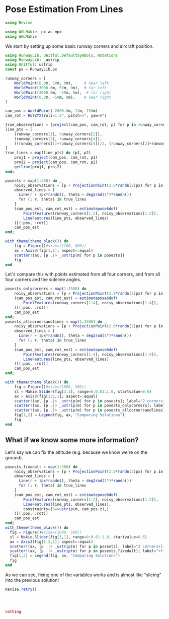 # Pose Estimation From Lines

```julia (editor=true, logging=false, output=true)
using Revise
```
```julia (editor=true, logging=false, output=true)
using WGLMakie: px as mpx
using WGLMakie
```
We start by setting up some basic runway corners and aircraft position.

```julia (editor=true, logging=false, output=true)
using RunwayLib, Unitful.DefaultSymbols, Rotations
using RunwayLib: _ustrip
using Unitful: ustrip
const px = RunwayLib.px

runway_corners = [
    WorldPoint(0.0m, 50m, 0m),     # near left
    WorldPoint(3000.0m, 50m, 0m),  # far left
    WorldPoint(3000.0m, -50m, 0m),  # far right
    WorldPoint(0.0m, -50m, 0m),    # near right
]

cam_pos = WorldPoint(-2000.0m, 12m, 150m)
cam_rot = RotZYX(roll=1.5°, pitch=5°, yaw=0°)

true_observations = [project(cam_pos, cam_rot, p) for p in runway_corners]
line_pts = [
    (runway_corners[1], runway_corners[2]),
    (runway_corners[3], runway_corners[4]),
    ((runway_corners[1]+runway_corners[4])/2, (runway_corners[2]+runway_corners[3])/2),
]
true_lines = map(line_pts) do (p1, p2)
    proj1 = project(cam_pos, cam_rot, p1)
    proj2 = project(cam_pos, cam_rot, p2)
    getline(proj1, proj2)
end;
```
```julia (editor=true, logging=false, output=true)
posests = map(1:500) do _
    noisy_observations = [p + ProjectionPoint(2.0*randn(2)px) for p in true_observations]
    observed_lines = [
      Line(r + 1px*randn(), theta + deg2rad(1°)*randn())
      for (; r, theta) in true_lines
    ]
    (cam_pos_est, cam_rot_est) = estimatepose6dof(
        PointFeatures(runway_corners[1:2], noisy_observations[1:2]),
        LineFeatures(line_pts, observed_lines)
    )[(:pos, :rot)]
    cam_pos_est
end;
```
```julia (editor=true, logging=false, output=true)
with_theme(theme_black()) do
    fig = Figure()#size=(1200, 800))
    ax = Axis3(fig[1,1]; aspect=:equal)
    scatter!(ax, [p .|> _ustrip(m) for p in posests])
    fig
end
```
Let's compare this with points estimated from all four corners, and from all four corners and the sideline angles.

```julia (editor=true, logging=false, output=true)
posests_onlycorners = map(1:1500) do _
    noisy_observations = [p + ProjectionPoint(2.0*randn(2)px) for p in true_observations]
    (cam_pos_est, cam_rot_est) = estimatepose6dof(
        PointFeatures(runway_corners[1:4], noisy_observations[1:4]),
    )[(:pos, :rot)]
    cam_pos_est
end;
posests_allcornersandlines = map(1:1500) do _
    noisy_observations = [p + ProjectionPoint(2.0*randn(2)px) for p in true_observations]
    observed_lines = [
      Line(r + 1px*randn(), theta + deg2rad(1°)*randn())
      for (; r, theta) in true_lines
    ]
    (cam_pos_est, cam_rot_est) = estimatepose6dof(
        PointFeatures(runway_corners[1:4], noisy_observations[1:4]),
        LineFeatures(line_pts, observed_lines)
    )[(:pos, :rot)]
    cam_pos_est
end;

with_theme(theme_black()) do
    fig = Figure()#size=(1000, 500))
    sl = Makie.Slider(fig[3,1], range=0:0.01:1.0, startvalue=0.6)
    ax = Axis3(fig[1:2,1]; aspect=:equal)
    scatter!(ax, [p .|> _ustrip(m) for p in posests]; label="2 corners+lines", alpha=sl.value)
    scatter!(ax, [p .|> _ustrip(m) for p in posests_onlycorners]; label="4 corners", alpha=sl.value)
    scatter!(ax, [p .|> _ustrip(m) for p in posests_allcornersandlines]; label="4 corners+lines", alpha=0.8)
    fig[1,2] = Legend(fig, ax, "Comparing Solutions")
    fig
end
```
## What if we know some more information?

Let's say we can fix the altitude (e.g. because we know we're on the ground).

```julia (editor=true, logging=false, output=true)
posests_fixedalt = map(1:500) do _
    noisy_observations = [p + ProjectionPoint(2.0*randn(2)px) for p in true_observations]
    observed_lines = [
      Line(r + 1px*randn(), theta + deg2rad(1°)*randn())
      for (; r, theta) in true_lines
    ]
    (cam_pos_est, cam_rot_est) = estimatepose6dof(
        PointFeatures(runway_corners[1:2], noisy_observations[1:2]),
        LineFeatures(line_pts, observed_lines);
        constraints=(3=>ustrip(m, cam_pos.z),)
    )[(:pos, :rot)]
    cam_pos_est
end;
with_theme(theme_black()) do
  fig = Figure()#size=(1000, 500))
  sl = Makie.Slider(fig[3,1], range=0:0.01:1.0, startvalue=0.6)
  ax = Axis3(fig[1:2,1]; aspect=:equal)
  scatter!(ax, [p .|> _ustrip(m) for p in posests]; label="2 corners+lines", alpha=sl.value)
  scatter!(ax, [p .|> _ustrip(m) for p in posests_fixedalt]; label="+fixed altitude", alpha=0.6)
  fig[1,2] = Legend(fig, ax, "Comparing Solutions")
  fig
end
```
As we can see, fixing one of the variables works and is almost like "slicing" into the previous solution!

```julia (editor=true, logging=false, output=true)
Revise.retry()
```
```julia (editor=true, logging=false, output=true)



nothing
```
